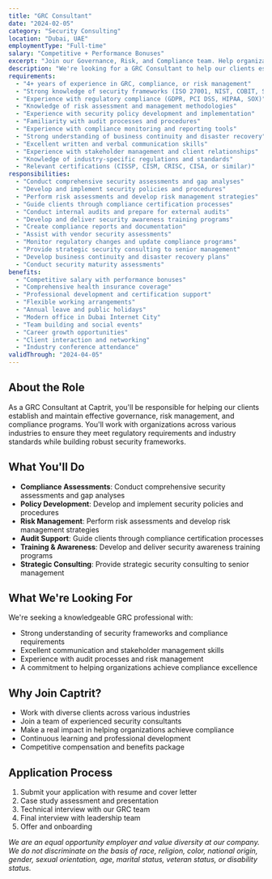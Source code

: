 ```yaml
---
title: "GRC Consultant"
date: "2024-02-05"
category: "Security Consulting"
location: "Dubai, UAE"
employmentType: "Full-time"
salary: "Competitive + Performance Bonuses"
excerpt: "Join our Governance, Risk, and Compliance team. Help organizations establish robust security frameworks and achieve regulatory compliance."
description: "We're looking for a GRC Consultant to help our clients establish and maintain effective governance, risk management, and compliance programs. You'll work with organizations across various industries to ensure they meet regulatory requirements and industry standards."
requirements:
  - "4+ years of experience in GRC, compliance, or risk management"
  - "Strong knowledge of security frameworks (ISO 27001, NIST, COBIT, SOC 2)"
  - "Experience with regulatory compliance (GDPR, PCI DSS, HIPAA, SOX)"
  - "Knowledge of risk assessment and management methodologies"
  - "Experience with security policy development and implementation"
  - "Familiarity with audit processes and procedures"
  - "Experience with compliance monitoring and reporting tools"
  - "Strong understanding of business continuity and disaster recovery"
  - "Excellent written and verbal communication skills"
  - "Experience with stakeholder management and client relationships"
  - "Knowledge of industry-specific regulations and standards"
  - "Relevant certifications (CISSP, CISM, CRISC, CISA, or similar)"
responsibilities:
  - "Conduct comprehensive security assessments and gap analyses"
  - "Develop and implement security policies and procedures"
  - "Perform risk assessments and develop risk management strategies"
  - "Guide clients through compliance certification processes"
  - "Conduct internal audits and prepare for external audits"
  - "Develop and deliver security awareness training programs"
  - "Create compliance reports and documentation"
  - "Assist with vendor security assessments"
  - "Monitor regulatory changes and update compliance programs"
  - "Provide strategic security consulting to senior management"
  - "Develop business continuity and disaster recovery plans"
  - "Conduct security maturity assessments"
benefits:
  - "Competitive salary with performance bonuses"
  - "Comprehensive health insurance coverage"
  - "Professional development and certification support"
  - "Flexible working arrangements"
  - "Annual leave and public holidays"
  - "Modern office in Dubai Internet City"
  - "Team building and social events"
  - "Career growth opportunities"
  - "Client interaction and networking"
  - "Industry conference attendance"
validThrough: "2024-04-05"
---
```


## About the Role

As a GRC Consultant at Captrit, you'll be responsible for helping our clients establish and maintain effective governance, risk management, and compliance programs. You'll work with organizations across various industries to ensure they meet regulatory requirements and industry standards while building robust security frameworks.

## What You'll Do

- **Compliance Assessments**: Conduct comprehensive security assessments and gap analyses
- **Policy Development**: Develop and implement security policies and procedures
- **Risk Management**: Perform risk assessments and develop risk management strategies
- **Audit Support**: Guide clients through compliance certification processes
- **Training & Awareness**: Develop and deliver security awareness training programs
- **Strategic Consulting**: Provide strategic security consulting to senior management

## What We're Looking For

We're seeking a knowledgeable GRC professional with:
- Strong understanding of security frameworks and compliance requirements
- Excellent communication and stakeholder management skills
- Experience with audit processes and risk management
- A commitment to helping organizations achieve compliance excellence

## Why Join Captrit?

- Work with diverse clients across various industries
- Join a team of experienced security consultants
- Make a real impact in helping organizations achieve compliance
- Continuous learning and professional development
- Competitive compensation and benefits package

## Application Process

1. Submit your application with resume and cover letter
2. Case study assessment and presentation
3. Technical interview with our GRC team
4. Final interview with leadership team
5. Offer and onboarding

*We are an equal opportunity employer and value diversity at our company. We do not discriminate on the basis of race, religion, color, national origin, gender, sexual orientation, age, marital status, veteran status, or disability status.* 